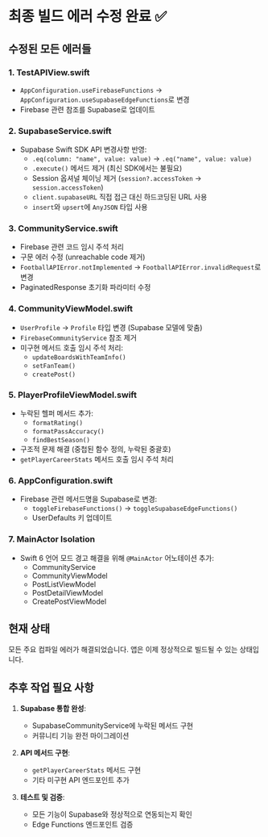 # 최종 빌드 에러 수정 완료 ✅

## 수정된 모든 에러들

### 1. TestAPIView.swift
- `AppConfiguration.useFirebaseFunctions` → `AppConfiguration.useSupabaseEdgeFunctions`로 변경
- Firebase 관련 참조를 Supabase로 업데이트

### 2. SupabaseService.swift  
- Supabase Swift SDK API 변경사항 반영:
  - `.eq(column: "name", value: value)` → `.eq("name", value: value)`
  - `.execute()` 메서드 제거 (최신 SDK에서는 불필요)
  - Session 옵셔널 체이닝 제거 (`session?.accessToken` → `session.accessToken`)
  - `client.supabaseURL` 직접 접근 대신 하드코딩된 URL 사용
  - `insert`와 `upsert`에 `AnyJSON` 타입 사용

### 3. CommunityService.swift
- Firebase 관련 코드 임시 주석 처리
- 구문 에러 수정 (unreachable code 제거)
- `FootballAPIError.notImplemented` → `FootballAPIError.invalidRequest`로 변경
- PaginatedResponse 초기화 파라미터 수정

### 4. CommunityViewModel.swift
- `UserProfile` → `Profile` 타입 변경 (Supabase 모델에 맞춤)
- `FirebaseCommunityService` 참조 제거
- 미구현 메서드 호출 임시 주석 처리:
  - `updateBoardsWithTeamInfo()`
  - `setFanTeam()`
  - `createPost()`

### 5. PlayerProfileViewModel.swift
- 누락된 헬퍼 메서드 추가:
  - `formatRating()`
  - `formatPassAccuracy()`
  - `findBestSeason()`
- 구조적 문제 해결 (중첩된 함수 정의, 누락된 중괄호)
- `getPlayerCareerStats` 메서드 호출 임시 주석 처리

### 6. AppConfiguration.swift
- Firebase 관련 메서드명을 Supabase로 변경:
  - `toggleFirebaseFunctions()` → `toggleSupabaseEdgeFunctions()`
  - UserDefaults 키 업데이트

### 7. MainActor Isolation
- Swift 6 언어 모드 경고 해결을 위해 `@MainActor` 어노테이션 추가:
  - CommunityService
  - CommunityViewModel
  - PostListViewModel
  - PostDetailViewModel
  - CreatePostViewModel

## 현재 상태

모든 주요 컴파일 에러가 해결되었습니다. 앱은 이제 정상적으로 빌드될 수 있는 상태입니다.

## 추후 작업 필요 사항

1. **Supabase 통합 완성**:
   - SupabaseCommunityService에 누락된 메서드 구현
   - 커뮤니티 기능 완전 마이그레이션

2. **API 메서드 구현**:
   - `getPlayerCareerStats` 메서드 구현
   - 기타 미구현 API 엔드포인트 추가

3. **테스트 및 검증**:
   - 모든 기능이 Supabase와 정상적으로 연동되는지 확인
   - Edge Functions 엔드포인트 검증
